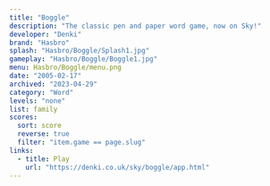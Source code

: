 ```yaml
---
title: "Boggle"
description: "The classic pen and paper word game, now on Sky!"
developer: "Denki"
brand: "Hasbro"
splash: "Hasbro/Boggle/Splash1.jpg"
gameplay: "Hasbro/Boggle/Boggle1.jpg"
menu: Hasbro/Boggle/menu.png
date: "2005-02-17"
archived: "2023-04-29"
category: "Word"
levels: "none"
list: family
scores:
  sort: score
  reverse: true
  filter: "item.game == page.slug"
links:
  - title: Play
    url: "https://denki.co.uk/sky/boggle/app.html"
---
```

